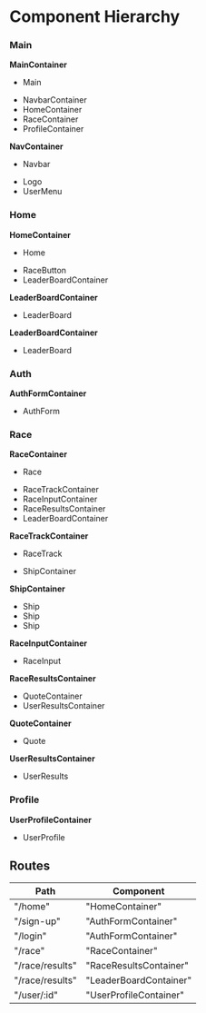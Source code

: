 # Component Hierarchy

### Main
**MainContainer**
 - Main
  * NavbarContainer
  * HomeContainer
  * RaceContainer
  * ProfileContainer

**NavContainer**
 - Navbar
  * Logo
  * UserMenu

### Home
**HomeContainer**
 - Home
  * RaceButton
  * LeaderBoardContainer

**LeaderBoardContainer**
 - LeaderBoard

**LeaderBoardContainer**
 - LeaderBoard

### Auth
**AuthFormContainer**
 - AuthForm

### Race
**RaceContainer**
 - Race
  * RaceTrackContainer
  * RaceInputContainer
  * RaceResultsContainer
  * LeaderBoardContainer

**RaceTrackContainer**
 - RaceTrack
  * ShipContainer

**ShipContainer**
 - Ship
 - Ship
 - Ship

**RaceInputContainer**
 - RaceInput

**RaceResultsContainer**
 - QuoteContainer
 - UserResultsContainer

**QuoteContainer**
 - Quote

**UserResultsContainer**
 - UserResults

### Profile
**UserProfileContainer**
 - UserProfile

## Routes

|Path   | Component   |
|-------|-------------|
| "/home" | "HomeContainer" |
| "/sign-up" | "AuthFormContainer" |
| "/login" | "AuthFormContainer" |
| "/race" | "RaceContainer" |
| "/race/results" | "RaceResultsContainer" |
| "/race/results" | "LeaderBoardContainer" |
| "/user/:id" | "UserProfileContainer" |
